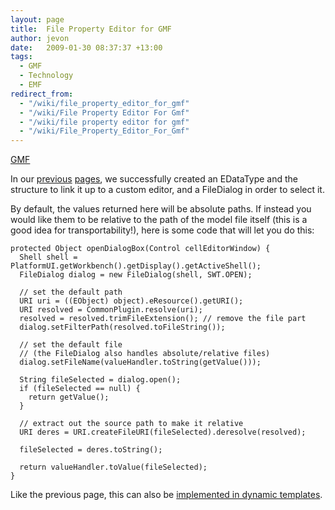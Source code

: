 ```yaml
---
layout: page
title:  File Property Editor for GMF
author: jevon
date:   2009-01-30 08:37:37 +13:00
tags:
  - GMF
  - Technology
  - EMF
redirect_from:
  - "/wiki/file_property_editor_for_gmf"
  - "/wiki/File Property Editor For Gmf"
  - "/wiki/file property editor for gmf"
  - "/wiki/File_Property_Editor_For_Gmf"
---
```


[GMF](GMF.md)

In our [previous](using-edatatypes-in-GMF.md) [pages](Using_EDataTypes_in_GMF_2.md), we successfully created an EDataType and the structure to link it up to a custom editor, and a FileDialog in order to select it.

By default, the values returned here will be absolute paths. If instead you would like them to be relative to the path of the model file itself (this is a good idea for transportability!), here is some code that will let you do this:

```
protected Object openDialogBox(Control cellEditorWindow) {
  Shell shell = PlatformUI.getWorkbench().getDisplay().getActiveShell();
  FileDialog dialog = new FileDialog(shell, SWT.OPEN);

  // set the default path
  URI uri = ((EObject) object).eResource().getURI();
  URI resolved = CommonPlugin.resolve(uri);
  resolved = resolved.trimFileExtension(); // remove the file part
  dialog.setFilterPath(resolved.toFileString());

  // set the default file
  // (the FileDialog also handles absolute/relative files)
  dialog.setFileName(valueHandler.toString(getValue()));

  String fileSelected = dialog.open();
  if (fileSelected == null) {
    return getValue();
  }

  // extract out the source path to make it relative
  URI deres = URI.createFileURI(fileSelected).deresolve(resolved);

  fileSelected = deres.toString();

  return valueHandler.toValue(fileSelected);
}
```

Like the previous page, this can also be <a href="http://code.google.com/p/iaml/source/detail?r=427">implemented in dynamic templates</a>.
